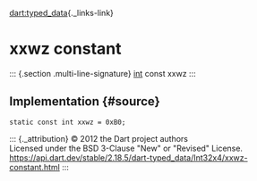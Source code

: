 [dart:typed\_data](../../dart-typed_data/dart-typed_data-library){._links-link}

xxwz constant
=============

::: {.section .multi-line-signature}
[int](../../dart-core/int-class) const xxwz
:::

Implementation {#source}
--------------

``` {.language-dart data-language="dart"}
static const int xxwz = 0xB0;
```

::: {._attribution}
© 2012 the Dart project authors\
Licensed under the BSD 3-Clause \"New\" or \"Revised\" License.\
<https://api.dart.dev/stable/2.18.5/dart-typed_data/Int32x4/xxwz-constant.html>
:::
